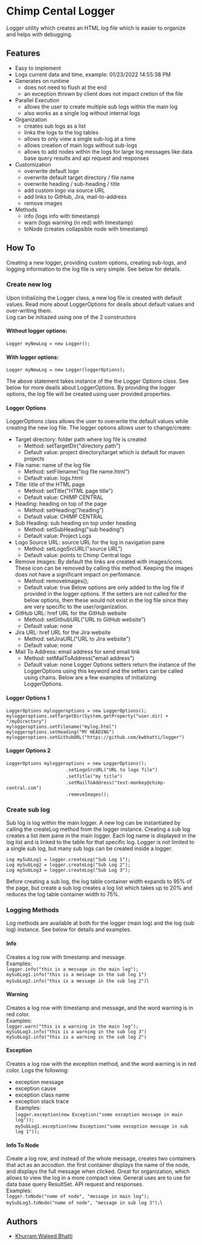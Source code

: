 
# Chimp Cental Logger

Logger utility which creates an HTML log file
which is easier to organize and helps with debugging.


## Features

- Easy to implement
- Logs current data and time, example: 01/23/2022 14:55:38 PM
- Generates on runtime
    - does not need to flush at the end
    - an exception thrown by client does not impact cretion of the file
- Parallel Execution
    - allows the user to create multiple sub logs within the main log
    - also works as a single log without internal logs
- Organization
    - creates sub logs as a list
    - links the logs to the log tables
    - allows to only view a single sub-log at a time
    - allows creation of main logs without sub-logs
    - allows to add nodes within the logs for large log messages like data base query results and api request and responses
- Customization
    - overwrite default logo
    - overwrite default target directory / file name
    - overwrite heading / sub-heading / title
    - add custom logo via source URL
    - add links to GitHub, Jira, mail-to-address
    - remove images
- Methods
    - info (logs info with timestamp)
    - warn (logs warning (in red) with timestamp)
    - toNode (creates collapsible node with timestamp)


## How To ##
Creating a new logger, providing custom options, 
creating sub-logs, and logging information to the 
log file is very simple. See below for details.

### Create new log ###
Upon initializing the Logger class, a new log file is created
with default values. Read more about LoggerOptions for deails 
about default values and over-writing them.\
Log can be initiazed using one of the 2 constructors

#### Without logger options: ####
`Logger myNewLog = new Logger();`

#### With logger options: ####
`Logger myNewLog = new Logger(loggerOptions);`

The above statement takes instance of the the Logger Options class.
See below for more deails about LoggerOptions.
By providing the logger options, the log file will be created
using user provided properties.

#### Logger Options ####
LoggerOptions class allows the user to overwrite the default
values while creating the new log file. The logger options allows
user to change/create:
- Target directory: folder path where log file is created
    - Method: setTargetDir("directory path")
    - Default value: project directory/target which is default for maven projects
- File name: name of the log file
    - Method: setFilename("log file name.html")
    - Default value: logs.html
- Title: title of the HTML page
    - Method: setTitle("HTML page title")
    - Default value: CHIMP CENTRAL
- Heading: heading on top of the page
    - Method: setHeading("heading")
    - Default value: CHIMP CENTRAL
- Sub Heading: sub heading on top under heading
    - Method: setSubHeading("sub heading")
    - Default value: Project Logs
- Logo Source URL: source URL for the log in navigation pane
    - Method: setLogoSrcURL("source URL")
    - Default value: points to Chimp Central logo
- Remove Images: By default the links are created with images/icons. These icon can be removed by calling this method. Keeping the images does not have a significant impact on perfomance.
    - Method: removeImages();
    - Default value: true
Below options are only added to the log file if provided
in the logger options. If the setters are not called for the 
below options, then these would not exist in the log file since 
they are very specific to the user/organization.
- GitHub URL: href URL for the GitHub website
    - Method: setGithubURL("URL to GitHub website")
    - Default value: none
- Jira URL: href URL for the Jira website
    - Method: setJiraURL("URL to Jira website")
    - Default value: none
- Mail To Address: email address for send email link
    - Method: setMailToAddress("email address")
    - Default value: none
Logger Options setters return the instance of the LoggerOptions 
using this keyword and the setters can be called using chains. 
Below are a few examples of initializing LoggerOptions.

#### Logger Options 1 ####

`LoggerOptions myloggeroptions = new LoggerOptions();`\
`myloggeroptions.setTargetDir(System.getProperty("user.dir) + "/myDirectory")`\
`myloggeroptions.setFilename("mylog.html")`\
`myloggeroptions.setHeading("MY HEADING")`\
`myloggeroptions.setGithubURL("https://github.com/kwbhatti/logger")`

#### Logger Options 2 ####
`LoggerOptions myloggeroptions = new LoggerOptions();`\
&emsp;&emsp;&emsp;&emsp;&emsp;&emsp;&emsp;&emsp;&emsp;&emsp;&emsp;
 `.setLogoSrcURL("URL to logo file")`\
&emsp;&emsp;&emsp;&emsp;&emsp;&emsp;&emsp;&emsp;&emsp;&emsp;&emsp;
 `.setTitle("my title")`\
&emsp;&emsp;&emsp;&emsp;&emsp;&emsp;&emsp;&emsp;&emsp;&emsp;&emsp;
 `.setMailToAddress("test-monkey@chimp-central.com")`\
&emsp;&emsp;&emsp;&emsp;&emsp;&emsp;&emsp;&emsp;&emsp;&emsp;&emsp;
 `.removeImages();`

### Create sub log ###
Sub log is log within the main logger. A new log can be
instantiated by calling the createLog method from the logger
instance. Creating a sub log creates a list item pane in the 
main logger. Each log name is displayed in the log list 
and is linked to the table for that specific log. Logger is not 
limited to a single sub log, but many sub logs can be created 
inside a logger.

`Log mySubLog1 = logger.createLog("Sub Log 1");`\
`Log mySubLog2 = logger.createLog("Sub Log 2");`\
`Log mySubLog3 = logger.createLog("Sub Log 3");`

Before creating a sub log, the log table container width expands 
to 95% of the page, but create a sub log creates a log list 
which takes up to 20% and reduces the log table container width
to 75%.

### Logging Methods ###
Log methods are available at both for the logger (main log) and 
the log (sub log) instance. See below for details and examples.

#### Info ####
Creates a log row with timestamp and message.\
Examples:\
`logger.info("this is a message in the main log");`\
`mySubLog1.info("this is a message in the sub log 1")`\
`mySubLog2.info("this is a message in the sub log 2")`\

#### Warning ####
Creates a log row with timestamp and message, and the word
warning is in red color.\
Examples:\
`logger.warn("this is a warning in the main log");`\
`mySubLog3.info("this is a warning in the sub log 3")`\
`mySubLog2.info("this is a warning in the sub log 2")`

#### Exception ####
Creates a log row with the exception method, and the word 
warning is in red color. Logs the following:
- exception message
- exception cause
- exception class name
- exception stack trace\
Examples:\
`logger.exception(new Exception("some exception message in main log"));`\
`mySubLog1.exception(new Exception("some exception message in sub log 1"));`

#### Info To Node ####
Create a log row, and instead of the whole message, creates 
two containers that act as an accodion. the first container 
displays the name of the node, and displays the full message 
when clicked. Great for organization, which allows to view 
the log in a more compact view. General uses are to use for 
data base query ResultSet. API request and responses.\
Examples:\
`logger.toNode("name of node", "message in main log");`\
`mySubLog3.toNode("name of node", "message in sub log 3");`\



## Authors

- [Khurram Waleed Bhatti](https://www.chimp-central.com)




